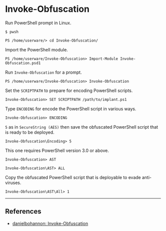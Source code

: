 # Invoke-Obfuscation

Run PowerShell prompt in Linux.

```
$ pwsh

PS /home/userware/> cd Invoke-Obfuscation/
```

Import the PowerShell module.

```
PS /home/userware/Invoke-Obfuscation> Import-Module Invoke-Obfuscation.psd1
```

Run `Invoke-Obfuscation` for a prompt.

```
PS /home/userware/Invoke-Obfuscation> Invoke-Obfuscation
```

Set the `SCRIPTPATH` to prepare for encoding PowerShell scripts.

```
Invoke-Obfuscation> SET SCRIPTPATH /path/to/implant.ps1
```

Type `ENCODING` for encode the PowerShell script in various ways.

```
Invoke-Obfuscation> ENCODING
```

`5` as in `SecureString (AES)` then save the obfuscated PowerShell script that is ready to be deployed.

```
Invoke-Obfuscation\Encoding> 5
```

This one requires PowerShell version 3.0 or above.

```
Invoke-Obfuscation> AST

Invoke-Obfuscation\AST> ALL
```

Copy the obfuscated PowerShell script that is deployable to evade anti-viruses.

```
Invoke-Obfuscation\AST\All> 1
```

---
## References

- [danielbohannon: Invoke-Obfuscation](https://github.com/danielbohannon/Invoke-Obfuscation)